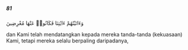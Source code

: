 ##### 81

<span class="ayah">وَءَاتَيْنَٰهُمْ ءَايَٰتِنَا فَكَانُوا۟ عَنْهَا مُعْرِضِينَ</span>

<span class="ayah_translation">dan Kami telah mendatangkan kepada mereka tanda-tanda (kekuasaan) Kami, tetapi mereka selalu berpaling daripadanya,</span>
